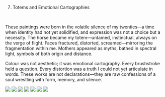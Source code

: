 7. Totems and Emotional Cartographies
<br/>

These paintings were born in the volatile silence of my twenties—a time when identity had not yet solidified, and expression was not a choice but a necessity. The horse became my totem—untamed, instinctual, always on the verge of flight. Faces fractured, distorted, screamed—mirroring the fragmentation within me. Mothers appeared as myths, bathed in spectral light, symbols of both origin and distance.

Colour was not aesthetic; it was emotional cartography. Every brushstroke held a question. Every distortion was a truth I could not yet articulate in words. These works are not declarations—they are raw confessions of a soul wrestling with form, memory, and silence.

![](58.jpeg)
![](59.jpeg)
![](60.jpeg)
![](61.jpeg)
![](61.jpeg)
![](63.jpeg)
![](64.jpeg)



